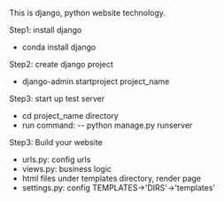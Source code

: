 This is django, python website technology.

Step1: install django
- conda install django

Step2: create django project
- django-admin startproject project_name

Step3: start up test server
- cd project_name directory
- run command:
-- python manage.py runserver

Step3: Build your website
- urls.py: config urls 
- views.py: business logic
- html files under templates directory, render page
- settings.py: config TEMPLATES->'DIRS'->'templates'
		